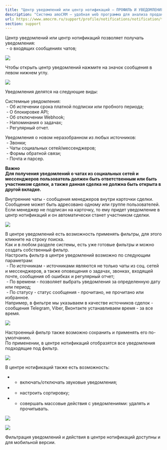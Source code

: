 ```yaml
---
title: "Центр уведомлений или центр нотификаций — ПРОФИЛЬ И УВЕДОМЛЕНИЯ"
description: "Система amoCRM – удобная web программа для анализа продаж, доступная в режиме online из любой точки мира! Подробности узнавайте по указанным на сайте телефонам в Москве."
url: https://www.amocrm.ru/support/profile/notifications/notification/tools
section: support
---
```


Центр уведомлений или центр нотификаций позволяет получать уведомления:   
 - о входящих сообщениях чатов;

![](/uploads/2020/02/профиль-настройки-уведомлений.png)  
  
Чтобы открыть центр уведомлений нажмите на значок сообщения в левом нижнем углу.  
  
![](/uploads/2020/02/цн-раскрытый.png)

Уведомления делятся на следующие виды:

Системные уведомления:  
 - Об истечении срока платной подписки или пробного периода;  
 - О блокировке API;  
 - Об отключении Webhook;  
 - Напоминания о задачах;  
 - Регулярный отчет.

Уведомления о новом неразобранном из любых источников:  
 - Звонки;  
 - Чаты социальных сетей/мессенджеров;  
 - Формы обратной связи;  
 - Почта и парсер.

**Важно  
Для получения уведомлений о чатах из социальных сетей и мессенджеров пользователь должен быть ответственным или быть участником сделки, а также данная сделка не должна быть открыта в другой вкладке.**

Внутренние чаты - сообщения менеджеров внутри карточки сделки. Сообщение может быть адресовано одному или группе пользователей. Если менеджер не подписан на карточку, то ему придет уведомление в центр нотификаций и он автоматически станет участником сделки.  
  
![](/uploads/2020/02/переписка-в-карточке.png)

В центре уведомлений есть возможность применять фильтры, для этого кликните на строку поиска.  
Как и в любом разделе системы, есть уже готовые фильтры и можно создать собственный фильтр.  
Настроить фильтр в центре уведомлений возможно по следующим параметрам:  
 - По источникам - источниками являются не только чаты из соц. сетей и мессенджеров, а также оповещения о задачах, звонках, входящей почте, сообщения об ошибках и регулярный отчет;  
 - По времени - позволяет выбрать уведомления за определенную дату или период;  
 - По статусу - статус сообщения - прочитано, не прочитано или избранное.  
Например, в фильтре мы указываем в качестве источников сделок - сообщения Telegram, Viber, Вконтакте устанавливаем время - за все время.  
  
![](/uploads/2022/03/notify_center1.png)

Настроенный фильтр также возможно сохранить и применять его по-умолчанию.  
По применении, в центре нотификаций отобразятся все уведомления подходящие под фильтр.

![](/uploads/2022/03/notify_center2.png)

  
  

В центре нотификаций также есть возможность:

- - включать/отключать звуковые уведомления;
- - настроить сортировку;
- - совершать массовые действия с уведомлениями: удалять и прочитывать.

![](/uploads/2020/02/скрин-три-точки.png)
  
![](/uploads/2020/02/массовые-действия.png)

Фильтрация уведомлений и действия в центре нотификаций доступны и для мобильной версии.
